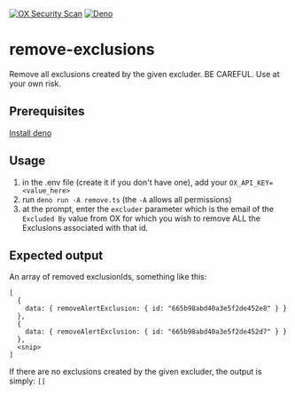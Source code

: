 [![OX Security Scan](https://github.com/aaronhmiller/remove-exclusions/actions/workflows/ox.yml/badge.svg)](https://github.com/aaronhmiller/remove-exclusions/actions/workflows/ox.yml)
[![Deno](https://github.com/aaronhmiller/remove-exclusions/actions/workflows/deno.yml/badge.svg)](https://github.com/aaronhmiller/remove-exclusions/actions/workflows/deno.yml)

# remove-exclusions

Remove all exclusions created by the given excluder. BE CAREFUL. Use at your own
risk.

## Prerequisites

[Install deno](https://docs.deno.com/runtime/manual/getting_started/installation)

## Usage

1. in the .env file (create it if you don't have one), add your
   `OX_API_KEY=<value_here>`
2. run `deno run -A remove.ts` (the `-A` allows all permissions)
3. at the prompt, enter the `excluder` parameter which is the email of the
   `Excluded By` value from OX for which you wish to remove ALL the Exclusions
   associated with that id.

## Expected output

An array of removed exclusionIds, something like this:

```
[
  {
    data: { removeAlertExclusion: { id: "665b98abd40a3e5f2de452e8" } }
  },
  {
    data: { removeAlertExclusion: { id: "665b98abd40a3e5f2de452d7" } }
  },
  <snip>
]
```

If there are no exclusions created by the given excluder, the output is simply:
`[]`
